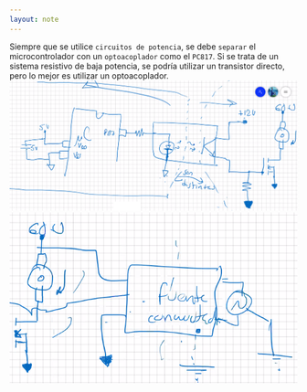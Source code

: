 ```yaml
---
layout: note
---
```


Siempre que se utilice `circuitos de potencia`, se debe `separar` el microcontrolador con un `optoacoplador` como el `PC817`. Si se trata de un sistema resistivo de baja potencia, se podría utilizar un transistor directo, pero lo mejor es utilizar un optoacoplador.
![5609df08370595f323cdae560312554e.png](../../img/bff188ce8d8440ce9b3ee786c89c8697.png)
![7f11e04e9ccd6ac09e88804c65d43b5c.png](../../img/d1f33bf6b0d44d9fa0b21b95d178180b.png)